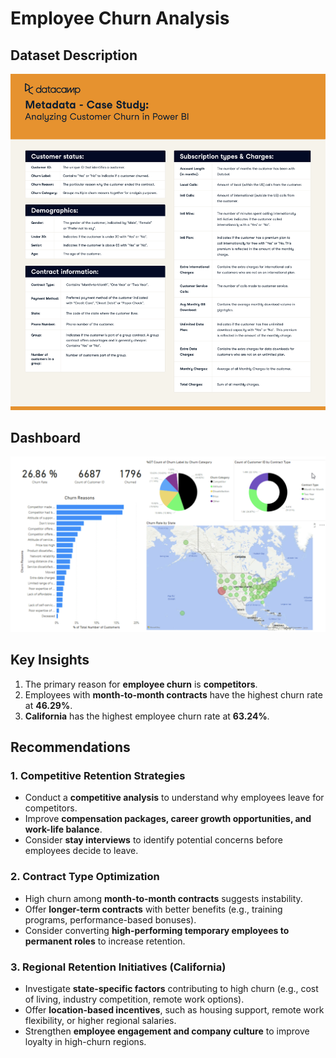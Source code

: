 # Employee Churn Analysis

## Dataset Description

![data desc](./dataset%20description.png)

## Dashboard

![dashboard](./overview.png)

## Key Insights

1. The primary reason for **employee churn** is **competitors**.
2. Employees with **month-to-month contracts** have the highest churn rate at **46.29%**.
3. **California** has the highest employee churn rate at **63.24%**.

## Recommendations

### 1. Competitive Retention Strategies

- Conduct a **competitive analysis** to understand why employees leave for competitors.
- Improve **compensation packages, career growth opportunities, and work-life balance**.
- Consider **stay interviews** to identify potential concerns before employees decide to leave.

### 2. Contract Type Optimization

- High churn among **month-to-month contracts** suggests instability.
- Offer **longer-term contracts** with better benefits (e.g., training programs, performance-based bonuses).
- Consider converting **high-performing temporary employees to permanent roles** to increase retention.

### 3. Regional Retention Initiatives (California)

- Investigate **state-specific factors** contributing to high churn (e.g., cost of living, industry competition, remote work options).
- Offer **location-based incentives**, such as housing support, remote work flexibility, or higher regional salaries.
- Strengthen **employee engagement and company culture** to improve loyalty in high-churn regions.
